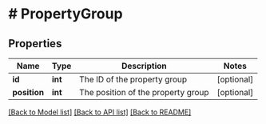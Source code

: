 # # PropertyGroup

## Properties

Name | Type | Description | Notes
------------ | ------------- | ------------- | -------------
**id** | **int** | The ID of the property group | [optional] 
**position** | **int** | The position of the property group | [optional] 

[[Back to Model list]](../../README.md#documentation-for-models) [[Back to API list]](../../README.md#documentation-for-api-endpoints) [[Back to README]](../../README.md)


